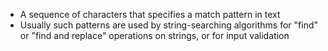 - A sequence of characters that specifies a match pattern in text
- Usually such patterns are used by string-searching algorithms for "find" or "find and replace" operations on strings, or for input validation